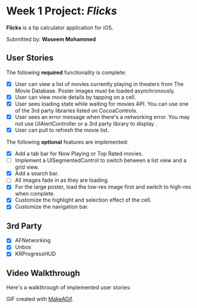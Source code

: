 # Week 1 Project: *Flicks*

**Flicks** is a tip calculator application for iOS.

Submitted by: **Waseem Mohammed**

## User Stories

The following **required** functionality is complete:

* [x] User can view a list of movies currently playing in theaters from The Movie Database. Poster images must be loaded asynchronously.
* [x] User can view movie details by tapping on a cell.
* [x] User sees loading state while waiting for movies API. You can use one of the 3rd party libraries listed on CocoaControls.
* [x] User sees an error message when there's a networking error. You may not use UIAlertController or a 3rd party library to display .
* [x] User can pull to refresh the movie list.

The following **optional** features are implemented:
* [x] Add a tab bar for Now Playing or Top Rated movies.
* [ ] Implement a UISegmentedControl to switch between a list view and a grid view.
* [x] Add a search bar.
* [ ] All images fade in as they are loading.
* [x] For the large poster, load the low-res image first and switch to high-res when complete.
* [x] Customize the highlight and selection effect of the cell.
* [x] Customize the navigation bar.

## 3rd Party
* [x] AFNetworking
* [x] Unbox
* [x] KRProgressHUD

## Video Walkthrough 

Here's a walkthrough of implemented user stories:



GIF created with [MakeAGif](http://www.makeagif.com/licecap/).
